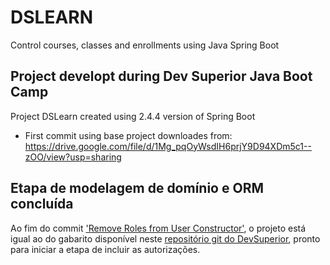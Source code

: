 # DSLEARN
Control courses, classes and enrollments using Java Spring Boot

## Project developt during Dev Superior Java Boot Camp
Project DSLearn created using 2.4.4 version of Spring Boot

- First commit using base project downloades from: </br>
https://drive.google.com/file/d/1Mg_pqOyWsdIH6prjY9D94XDm5c1--zOO/view?usp=sharing


## Etapa de modelagem de domínio e ORM concluída
Ao fim do commit ['Remove Roles from User Constructor'](https://github.com/leofalves/dslearn/commit/3aeed0acc2e84d6d81a97422f53d30989b645104), o projeto está igual ao do gabarito disponível neste [repositório git do DevSuperior](https://github.com/devsuperior/bds-dslearn), pronto para iniciar a etapa de incluir as autorizações.
